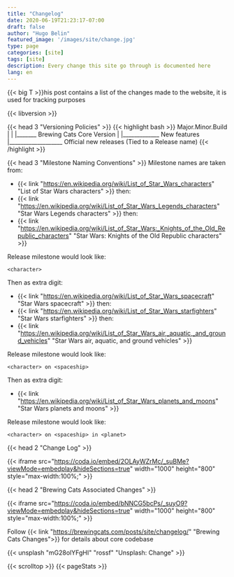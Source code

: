 ```yaml
---
title: "Changelog"
date: 2020-06-19T21:23:17-07:00
draft: false
author: "Hugo Belin"
featured_image: '/images/site/change.jpg'
type: page
categories: [site]
tags: [site]
description: Every change this site go through is documented here
lang: en
---
```


{{< big T  >}}his post contains a list of the changes made to the website, it is used for tracking purposes

{{< libversion >}}

{{< head 3 "Versioning Policies" >}}
{{< highlight bash >}}
Major.Minor.Build
  |     |     |_______ Brewing Cats Core Version
  |     |_____________ New features
  |___________________ Official new releases (Tied to a Release name)
{{< /highlight >}}

{{< head 3 "Milestone Naming Conventions" >}}
Milestone names are taken from:
- {{< link "https://en.wikipedia.org/wiki/List_of_Star_Wars_characters" "List of Star Wars characters" >}} then:
- {{< link "https://en.wikipedia.org/wiki/List_of_Star_Wars_Legends_characters" "Star Wars Legends characters" >}} then:
- {{< link "https://en.wikipedia.org/wiki/List_of_Star_Wars:_Knights_of_the_Old_Republic_characters" "Star Wars: Knights of the Old Republic characters" >}}

Release milestone would look like:

`<character>`

Then as extra digit:
- {{< link "https://en.wikipedia.org/wiki/List_of_Star_Wars_spacecraft" "Star Wars spacecraft" >}} then:
- {{< link "https://en.wikipedia.org/wiki/List_of_Star_Wars_starfighters" "Star Wars starfighters" >}} then:
- {{< link "https://en.wikipedia.org/wiki/List_of_Star_Wars_air,_aquatic,_and_ground_vehicles" "Star Wars air, aquatic, and ground vehicles" >}}

Release milestone would look like:

`<character> on <spaceship>`

Then as extra digit:
- {{< link "https://en.wikipedia.org/wiki/List_of_Star_Wars_planets_and_moons" "Star Wars planets and moons" >}}

Release milestone would look like:

`<character> on <spaceship> in <planet>`

{{< head 2 "Change Log" >}}

{{< iframe src="https://coda.io/embed/2OLAyWZrMc/_suBMe?viewMode=embedplay&hideSections=true" width="1000" height="800" style="max-width:100%;" >}}

{{< head 2 "Brewing Cats Associated Changes" >}}

{{< iframe src="https://coda.io/embed/bNNCG5bcPs/_suyO9?viewMode=embedplay&hideSections=true" width="1000" height="800" style="max-width:100%;" >}}

Follow {{< link "https://brewingcats.com/posts/site/changelog/" "Brewing Cats Changes">}} for details about core codebase

{{< unsplash "mG28olYFgHI" "rossf" "Unsplash: Change" >}}

{{< scrolltop >}}
{{< pageStats >}}
